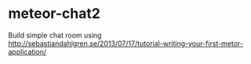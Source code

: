 meteor-chat2
============

Build simple chat room using http://sebastiandahlgren.se/2013/07/17/tutorial-writing-your-first-metor-application/
